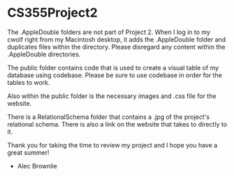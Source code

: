 CS355Project2
=============

The .AppleDouble folders are not part of Project 2. When I log in to my cwolf right from my Macintosh desktop, it adds
the .AppleDouble folder and duplicates files within the directory. Please disregard any content within the .AppleDouble
directories. 

The public folder contains code that is used to create a visual table of my database using codebase. Please be sure
to use codebase in order for the tables to work.

Also within the public folder is the necessary images and .css file for the website.

There is a RelationalSchema folder that contains a .jpg of the project's relational schema. There is also a link
on the website that takes to directly to it.

Thank you for taking the time to review my project and I hope you have a great summer!

- Alec Brownlie
